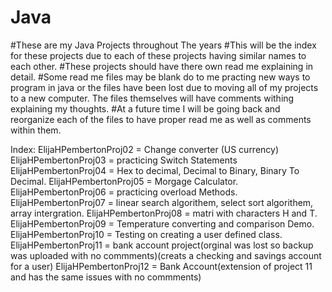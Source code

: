 # Java
#These are my Java Projects throughout The years
#This will be the index for these projects due to each of these projects having similar names to each other.
#These projects should have there own read me explaining in detail.
#Some read me files may be blank do to me practing new ways to program in java or the files have been lost due to moving all of my projects to a new computer. The files themselves will have comments withing explaining my thoughts.
#At a future time I will be going back and reorganize each of the files to have proper read me as well as comments within them.


Index:
ElijaHPembertonProj02 = Change converter (US currency)
ElijaHPembertonProj03 = practicing Switch Statements
ElijaHPembertonProj04 = Hex to decimal, Decimal to Binary, Binary To Decimal.
ElijaHPembertonProj05 = Morgage Calculator.
ElijaHPembertonProj06 = practicing overload Methods.
ElijaHPembertonProj07 = linear search algorithem, select sort algorithem, array intergration.
ElijaHPembertonProj08 = matri with characters H and T.
ElijaHPembertonProj09 = Temperature converting and comparison Demo.
ElijaHPembertonProj10 = Testing on creating a user defined class.
ElijaHPembertonProj11 = bank account project(orginal was lost so backup was uploaded with no commments)(creats a checking and savings account for a user)
ElijaHPembertonProj12 =  Bank Account(extension of project 11 and has the same issues with no commments)
